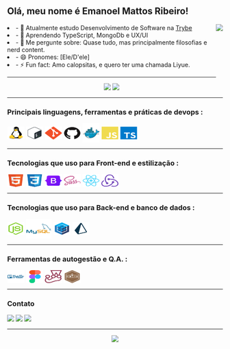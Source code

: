 ## Olá, meu nome é Emanoel Mattos Ribeiro!

<div align="center">
  <img height="150px" align="right" src="https://theme.zdassets.com/theme_assets/9633455/9814df697eaf49815d7df109110815ff887b3457.png" />
  <div align="left" style="display: inline_block">
    <li>- 🔭 Atualmente estudo Desenvolvimento de Software na <a href="https://betrybe.com">Trybe</a></li>
    <li>- 🌱 Aprendendo TypeScript, MongoDb e UX/UI</li>
    <li>- 💬 Me pergunte sobre: Quase tudo, mas principalmente filosofias e nerd content.</li>
    <li>- 😄 Pronomes: [Ele/D'ele]</li>
    <li>- ⚡ Fun fact: Amo calopsitas, e quero ter uma chamada Liyue.</li>
  </div>
</div>

---

<div align="center">
  <img height="180em" src="https://github-readme-stats.vercel.app/api?username=manupilation&show_icons=true&theme=dracula&include_all_commits=true&count_private=true&icon_color=2FC18C&title_color=2FC18C&bg_color=1A1D21"/>
  <img height="180em" src="https://github-readme-stats.vercel.app/api/top-langs/?username=manupilation&layout=compact&langs_count=7&theme=dracula&title_color=2FC18C&bg_color=1A1D21"/>
</div>

---

### Principais linguagens, ferramentas e práticas de devops :

<div>
  <img align="center" alt="Linux" height="30" width="40" src="https://github.com/devicons/devicon/blob/master/icons/linux/linux-original.svg">
  <img align="center" alt="Bash" height="30" width="40" src="https://raw.githubusercontent.com/devicons/devicon/master/icons/bash/bash-original.svg">
  <img align="center" alt="Git" height="30" width="40" src="https://github.com/devicons/devicon/blob/master/icons/git/git-original.svg">
  <img align="center" alt="Github" height="30" width="40" src="https://github.com/devicons/devicon/blob/master/icons/github/github-original.svg">
  <img align="center" alt="Docker" height="45" width="40" src="https://raw.githubusercontent.com/devicons/devicon/master/icons/docker/docker-original.svg">
  <img align="center" alt="JavaScript" height="30" width="40" src="https://raw.githubusercontent.com/devicons/devicon/master/icons/javascript/javascript-plain.svg">
  <img align="center" alt="Typescript" height="30" width="40" src="https://raw.githubusercontent.com/devicons/devicon/master/icons/typescript/typescript-original.svg">
</div>

---

### Tecnologias que uso para Front-end e estilização :

<div>
  <img align="center" alt="HTML" height="30" width="40" src="https://raw.githubusercontent.com/devicons/devicon/master/icons/html5/html5-original.svg">
  <img align="center" alt="CSS" height="30" width="40" src="https://raw.githubusercontent.com/devicons/devicon/master/icons/css3/css3-original.svg">
  <img align="center" alt="Bootstrap" height="30" width="40" src="https://raw.githubusercontent.com/devicons/devicon/master/icons/bootstrap/bootstrap-original.svg">
  <img align="center" alt="Sass" height="30" width="40" src="https://github.com/devicons/devicon/blob/master/icons/sass/sass-original.svg">
  <img align="center" alt="React" height="30" width="40" src="https://raw.githubusercontent.com/devicons/devicon/master/icons/react/react-original.svg">
  <img align="center" alt="Redux" height="30" width="40" src="https://raw.githubusercontent.com/devicons/devicon/master/icons/redux/redux-original.svg">
</div>

---

### Tecnologias que uso para Back-end e banco de dados :

<div>
  <img align="center" alt="Node" height="30" width="40" src="https://raw.githubusercontent.com/devicons/devicon/master/icons/nodejs/nodejs-original.svg">
  <img align="center" alt="Mysql" height="45" width="60" src="https://raw.githubusercontent.com/devicons/devicon/master/icons/mysql/mysql-original-wordmark.svg">
  <img align="center" alt="Sequelize" height="30" width="40" src="https://raw.githubusercontent.com/devicons/devicon/master/icons/sequelize/sequelize-original.svg">
  <img align="center" alt="Prisma" height="30" width="40" src="https://github.com/vscode-icons/vscode-icons/blob/master/icons/file_type_light_prisma.svg">
</div>

---

### Ferramentas de autogestão e Q.A. :

<div>
  <img align="center" alt="Trello" height="30" width="40" src="https://github.com/devicons/devicon/blob/master/icons/trello/trello-plain-wordmark.svg">
  <img align="center" alt="Figma" height="30" width="40" src="https://github.com/devicons/devicon/blob/master/icons/figma/figma-original.svg">
  <img align="center" alt="Jest" height="30" width="40" src="https://github.com/devicons/devicon/blob/master/icons/jest/jest-plain.svg">
  <img align="center" alt="Mocha" height="30" width="40" src="https://github.com/devicons/devicon/blob/master/icons/mocha/mocha-plain.svg">
</div>

---

### Contato

<div>
  <a href="https://www.linkedin.com/in/emanoel-mattos-ribeiro/" target="_blank"><img src="https://img.shields.io/badge/-LinkedIn-%230077B5?style=for-the-badge&logo=linkedin&logoColor=white" target="_blank"></a> 
  <a href ="mailto:emanoelmattos13@gmail.com"><img src="https://img.shields.io/badge/-Gmail-%23333?style=for-the-badge&logo=gmail&logoColor=white" target="_blank"></a>
  <a href="https://www.instagram.com/manou.exe/" target="_blank"><img src="https://img.shields.io/badge/-Instagram-%23E4405F?style=for-the-badge&logo=instagram&logoColor=white" target="_blank"></a> 
</div>

---

<div align="center" >
  <img height="400em" src="https://github-readme-stats.vercel.app/api/wakatime?username=ManooVala&theme=tokyonight"/>
</div>


